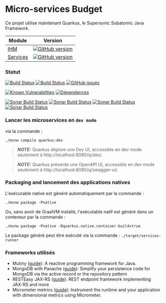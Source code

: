 # Micro-services Budget

Ce projet utilise maintenant  Quarkus, le Supersonic Subatomic Java Framework.

| Module                                                          | Version                                                                                                                                           |
|-----------------------------------------------------------------|---------------------------------------------------------------------------------------------------------------------------------------------------|
| [IHM](https://github.com/vzwingma/gestion-budget)               | [![GitHub version](https://badge.fury.io/gh/vzwingma%2Fgestion-budget.svg)](https://badge.fury.io/gh/vzwingma%2Fgestion-budget)                   |
| [Services](https://github.com/vzwingma/gestion-budget-services) | [![GitHub version](https://badge.fury.io/gh/vzwingma%2Fgestion-budget-services.svg)](https://badge.fury.io/gh/vzwingma%2Fgestion-budget-services) |

### Statut

[![Build Status](https://github.com/vzwingma/gestion-budget-services/actions/workflows/build-on-master.yml/badge.svg)](https://github.com/vzwingma/gestion-budget-services/actions/workflows/build-on-master.yml)
[![Build Status](https://github.com/vzwingma/gestion-budget-services/actions/workflows/build-on-tags.yml/badge.svg)](https://github.com/vzwingma/gestion-budget-services/actions/workflows/build-on-tags.yml)
[![GitHub issues](https://img.shields.io/github/issues-raw/vzwingma/gestion-budget-services.svg?style=flat-square)](https://github.com/vzwingma/gestion-budget-services/issues)

[![Known Vulnerabilities](https://snyk.io/test/github/vzwingma/gestion-budget-services/badge.svg?targetFile=pom.xml)](https://snyk.io/test/github/vzwingma/gestion-budget-services)
[![Dépendences](https://img.shields.io/librariesio/github/vzwingma/gestion-budget-services.png)](https://libraries.io/github/vzwingma/gestion-budget-services)

<a href="https://sonarcloud.io/dashboard?id=gestion-budget-services"><img alt="Sonar Build Status" src="https://sonarcloud.io/api/project_badges/measure?project=gestion-budget-services&metric=coverage" /></a>
<a href="https://sonarcloud.io/dashboard?id=gestion-budget-services"><img alt="Sonar Build Status" src="https://sonarcloud.io/api/project_badges/measure?project=gestion-budget-services&metric=sqale_rating" /></a>
<a href="https://sonarcloud.io/dashboard?id=gestion-budget-services"><img alt="Sonar Build Status" src="https://sonarcloud.io/api/project_badges/measure?project=gestion-budget-services&metric=reliability_rating" /></a>
<a href="https://sonarcloud.io/dashboard?id=gestion-budget-services"><img alt="Sonar Build Status" src="https://sonarcloud.io/api/project_badges/measure?project=gestion-budget-services&metric=security_rating" /></a>


### Lancer les microservices en `dev mode`

via la commande :
```shell script
./mvnw compile quarkus:dev
```

> **_NOTE:_**  Quarkus déploie une Dev UI, accessible en dev mode seulement à http://localhost:8080/q/dev/.

> **_NOTE:_**  Quarkus présente une OpenAPI UI, accessible en dev mode seulement à http://localhost:8080/q/swagger-ui/.

### Packaging and lancement des applications natives

L'exécurable native est généré automatiquement par la commande :

```shell script
./mvnw package -Pnative
```

Ou, sans avoir de GraalVM installé, l'exécutable natif est généré dans un conteneur par la commande :
 
```shell script
./mvnw package -Pnative -Dquarkus.native.container-build=true
```

Le package généré peut être exécuté via la commande : `./target/services-runner`

### Frameworks utilisés

- Mutiny ([guide](https://quarkus.io/guides/mutiny)): A reactive programming framework for Java.
- MongoDB with Panache ([guide](https://quarkus.io/guides/mongodb-panache)): Simplify your persistence code for MongoDB via the active record or the repository pattern
- RESTEasy JAX-RS ([guide](https://quarkus.io/guides/rest-json)): REST endpoint framework implementing JAX-RS and more
- Micrometer metrics ([guide](https://quarkus.io/guides/micrometer)): Instrument the runtime and your application with dimensional metrics using Micrometer.

